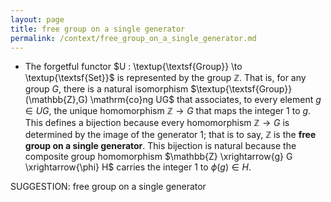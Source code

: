 ```yaml
---
layout: page
title: free group on a single generator
permalink: /context/free_group_on_a_single_generator.md
---
```

-  The forgetful functor $U : \textup{\textsf{Group}} \to \textup{\textsf{Set}}$ is represented by the group $\mathbb{Z}$. That is, for any group $G$, there is a natural isomorphism $\textup{\textsf{Group}}(\mathbb{Z},G) \mathrm{co}ng UG$ that associates, to every element $g \in UG$, the unique homomorphism $\mathbb{Z} \to G$ that maps the integer 1 to $g$. This defines a bijection because every homomorphism $\mathbb{Z} \to G$ is determined by the image of the generator $1$; that is to say, $\mathbb{Z}$ is the **free group on a single generator**. This bijection is natural because the composite group homomorphism $\mathbb{Z} \xrightarrow{g} G \xrightarrow{\phi} H$ carries the integer 1 to $\phi(g) \in H$.

SUGGESTION: free group on a single generator